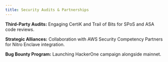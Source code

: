 ```yaml
---
title: Security Audits & Partnerships
---
```



**Third-Party Audits:** Engaging CertiK and Trail of Bits for SPoS and ASA code reviews.

**Strategic Alliances:** Collaboration with AWS Security Competency Partners for Nitro Enclave integration.

**Bug Bounty Program:** Launching HackerOne campaign alongside mainnet.
